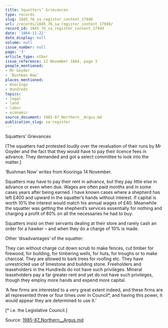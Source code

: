 ```yaml
---
title: Squatters’ Grievances
type: records
slug: 1845_76_sa_register_content_17949
url: /records/1845_76_sa_register_content_17949/
record_id: 1845_76_sa_register_content_17949
date: '1864-11-22'
date_display: null
volume: null
issue_number: null
page: '3'
article_type: other
issue_reference: 22 November 1864, page 3
people_mentioned:
- Mr Goyder
- ‘Bushman Now’
places_mentioned:
- Kooringa
- Hundreds
topics:
- legal
- land
- labor
- economic
source_document: 1985-87_Northern__Argus.md
publication_slug: sa-register
---
```


Squatters’ Grievances

[The squatters had protested loudly over the revaluation of their runs by Mr Goyder and the fact that they would have to pay their licence fees in advance.  They demanded and got a select committee to look into the matter.]

‘Bushman Now’ writes from Kooringa 14 November.

Squatters may have to pay their rent in advance, but they pay little else in advance or even when due.  Wages are often paid months and in some cases years after being earned.  I have known cases where a shepherd has left £400 and upward in the squatter’s hands without interest.  If capital is worth 10% the interest would match his annual wages of £40.  Meanwhile the squatter was getting the shepherd’s services essentially for nothing and charging a profit of 80% on all the necessaries he had to buy.

Squatters insist on their servants dealing at their store and rarely cash an order for a hawker – and when they do a charge of 10% is made.

Other ‘disadvantages’ of the squatter:

They can without charge cut down scrub to make fences, cut timber for firewood, for building, for timbering wells, for huts, for troughs or to make charcoal.  They are allowed to bark trees for roofing etc.  They have unrestricted use of limestone and building stone.  Freeholders and leaseholders in the Hundreds do not have such privileges.  Mineral leaseholders pay a far greater rent and yet do not have such privileges, though they employ more hands and expend more capital.

‘A few firms are interested to a very great extent indeed, and these firms are all represented three or four times over in Council*, and having this power, it would appear they are determined to use it.’

[* i.e. the Legislative Council.]

Source: [1985-87_Northern__Argus.md](/downloads/markdown/1985-87_Northern__Argus.md)
